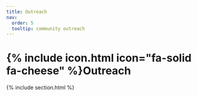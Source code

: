 ```yaml
---
title: Outreach
nav:
  order: 5
  tooltip: community outreach
---
```


# {% include icon.html icon="fa-solid fa-cheese" %}Outreach

{% include section.html %}
